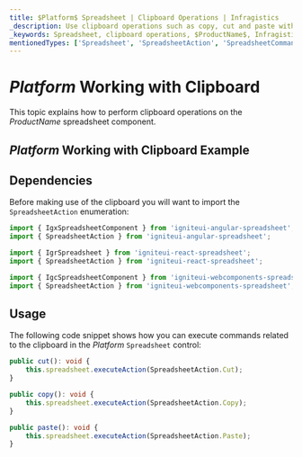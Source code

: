 ```yaml
---
title: $Platform$ Spreadsheet | Clipboard Operations | Infragistics
_description: Use clipboard operations such as copy, cut and paste within Infragistics' $Platform$ spreadsheet control. View Infragistics $ProductName$ spreadsheet demos today!
_keywords: Spreadsheet, clipboard operations, $ProductName$, Infragistics
mentionedTypes: ['Spreadsheet', 'SpreadsheetAction', 'SpreadsheetCommandType', 'Command']
---
```

# $Platform$ Working with Clipboard

This topic explains how to perform clipboard operations on the $ProductName$ spreadsheet component.

## $Platform$ Working with Clipboard Example


<code-view style="height: 500px"
           data-demos-base-url="{environment:dvDemosBaseUrl}"
           iframe-src="{environment:dvDemosBaseUrl}/excel/spreadsheet-clipboard"
           alt="$Platform$ Working with Clipboard Example"
           github-src="excel/spreadsheet/clipboard">
</code-view>

<div class="divider--half"></div>

## Dependencies
Before making use of the clipboard you will want to import the `SpreadsheetAction` enumeration:

<!-- Angular -->
```ts
import { IgxSpreadsheetComponent } from 'igniteui-angular-spreadsheet';
import { SpreadsheetAction } from 'igniteui-angular-spreadsheet';
```

<!-- React -->
```ts
import { IgrSpreadsheet } from 'igniteui-react-spreadsheet';
import { SpreadsheetAction } from 'igniteui-react-spreadsheet';
```

```ts
import { IgcSpreadsheetComponent } from 'igniteui-webcomponents-spreadsheet';
import { SpreadsheetAction } from 'igniteui-webcomponents-spreadsheet';
```

<div class="divider--half"></div>


## Usage
The following code snippet shows how you can execute commands related to the clipboard in the $Platform$ `Spreadsheet` control:

```ts
public cut(): void {
    this.spreadsheet.executeAction(SpreadsheetAction.Cut);
}

public copy(): void {
    this.spreadsheet.executeAction(SpreadsheetAction.Copy);
}

public paste(): void {
    this.spreadsheet.executeAction(SpreadsheetAction.Paste);
}
```
